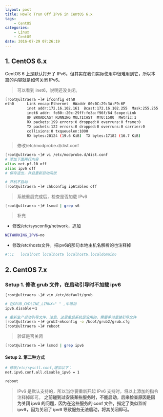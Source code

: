 ```yaml
---
layout: post
title: HowTo Trun Off IPv6 in CentOS 6.x
tags: 
    - CentOS
categories: 
    - Linux
    - CentOS
date: 2016-07-29 07:26:19
---
```


## 1. CentOS 6.x

CentOS 6 上是默认打开了 IPv6，但其实在我们实际使用中很难用到它，所以本篇的内容就是如何关闭 IPv6。

> 可以看到 inet6，说明还没关闭。

```bash
[root@ultraera ~]# ifconfig eth0
eth0      Link encap:Ethernet  HWaddr 00:0C:29:3A:F9:6F
          inet addr:172.16.102.161  Bcast:172.16.102.255  Mask:255.255.255.0
          inet6 addr: fe80::20c:29ff:fe3a:f96f/64 Scope:Link
          UP BROADCAST RUNNING MULTICAST  MTU:1500  Metric:1
          RX packets:199 errors:0 dropped:0 overruns:0 frame:0
          TX packets:122 errors:0 dropped:0 overruns:0 carrier:0
          collisions:0 txqueuelen:1000
          RX bytes:20124 (19.6 KiB)  TX bytes:17182 (16.7 KiB)
```

> 修改/etc/modprobe.d/dist.conf

```bash
[root@ultraera ~]# vi /etc/modprobe.d/dist.conf
# 添加下面两行内容
alias net-pf-10 off
alias ipv6 off
# 保存退出，并且重新启动系统

# 开机不启动
[root@ultraera ~]# chkconfig ip6tables off
```

> 系统重启完成后，检查是否加载 IPv6

```bash
[root@ultraera ~]# lsmod | grep v6
```

> 补充

* 修改/etc/sysconfig/network，追加

```bash
NETWORKING_IPV6=no
```

* 修改/etc/hosts文件，把ipv6的那句本地主机名解析的也注释掉

```bash
#::1   localhost localhost6 localhost6.localdomain6
```

## 2. CentOS 7.x

### Setup 1. 修改 grub 文件，在启动引导时不加载 ipv6

```bash
[root@ultraera ~]# vim /etc/default/grub

# 在GRUB_CMDLINE_LINUX=" " ,中增加
ipv6.disable＝1

# 重新生产启动引导文件，注意，这里重启系统是没用的，需要手动重建引导文件
[root@ultraera ~]# grub2-mkconfig -o /boot/grub2/grub.cfg
[root@ultraera ~]# reboot
```

> 验证是否关闭

```bash
[root@ultraera ~]# lsmod | grep ipv6
```

#### Setup 2. 第二种方式

```bash
# 修改/etc/sysctl.conf,增加以下：
net.ipv6.conf.all.disable_ipv6 = 1

reboot
```

> IPv6 是默认支持的，所以当你要重新开起 IPv6 支持时，将以上添加的指令注释掉即可。
> **之前碰到过安装某些服务时，不能启动，后来检查原因是因为关闭 ipv6 的问题，因为在这些服务的 conf 文件，指定了类似监听 ipv6，因为关闭了 ipv6 导致服务无法启动，将其关闭即可。**

